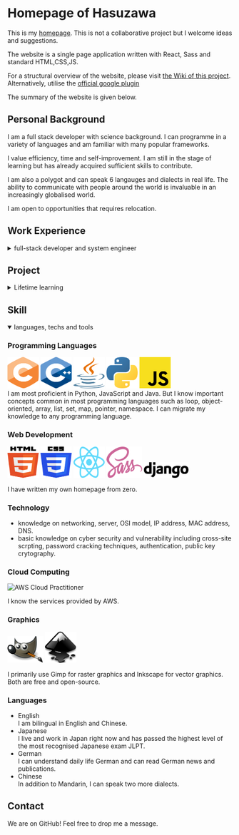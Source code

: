 # Homepage of Hasuzawa
This is my [homepage](). This is not a collaborative project but I welcome ideas and suggestions.

The website is a single page application written with React, Sass and standard HTML,CSS,JS.

For a structural overview of the website, please visit [the Wiki of this project](https://github.com/Hasuzawa/homepage/wiki/Overview).
Alternatively, utilise the [official google plugin](https://chrome.google.com/webstore/detail/react-developer-tools/fmkadmapgofadopljbjfkapdkoienihi)

The summary of the website is given below.

## Personal Background
I am a full stack developer with science background. I can programme in a variety of languages and am familiar with many popular frameworks.

I value efficiency, time and self-improvement. I am still in the stage of learning but has already
acquired sufficient skills to contribute.

I am also a polygot and can speak 6 langauges and dialects in real life. The ability to communicate with people around the world is invaluable in an increasingly globalised world.

I am open to opportunities that requires relocation.

## Work Experience
<details>
  <summary open>full-stack developer and system engineer</summary>
  Currently I am working as a full stack developer in Osaka, Japan.

  I worked on a part of intranet system that monitor subnets.
  I implemented a frontend with HTML, CSS, Javascript in the frontend as a GUI for controlling connections.
  
  In the backend, I programmed the logic using Java and SQL to fetch the relevant data for the frontend and to update the database in a HTTP request & response cycle.
</details>

## Project
<details>
   <summary open>Lifetime learning</summary>
   It is recommended to go to the page of each project for a more comprehensive summary.

   -  Website with React (this project)
   -  Django project (in the future)

</details>

## Skill
<details open>
  <summary>languages, techs and tools</summary>

  ### Programming Languages
  <img src="./public/logos/C_logo.svg" alt="C" width="70" height="70">
  <img src="./public/logos/C++_logo.svg" alt="C++" width="70" height="70">
  <img src="./public/logos/Java_logo.svg" alt="Java" width="70" height="70">
  <img src="./public/logos/Python_logo.svg" alt="Python" width="70" height="70">
  <img src="./public/logos/Javascript_logo.svg" alt="Javascript" width="70 "height="70"><br />
  I am most proficient in Python, JavaScript and Java. But I know important concepts common in most programming languages
  such as loop, object-oriented, array, list, set, map, pointer, namespace. I can migrate my knowledge to any programming language.

  ### Web Development
  <img src="./public/logos/HTML5_logo.svg" alt="HTML" width="70" height="70">
  <img src="./public/logos/CSS3_logo.svg" alt="HTML" width="70" height="70">
  
  <img src="./public/logos/React_logo.svg" alt="React" width="70" height="70">
  <img src="./public/logos/Sass_logo.svg" alt="Sass" width="80" height="70">
  <img src="./public/logos/Django_logo.svg" alt="Django" width="100">

  I have written my own homepage from zero.

  ### Technology
  -  knowledge on networking, server, OSI model, IP address, MAC address, DNS.
  -  basic knowledge on cyber security and vulnerability including cross-site scrpting, password cracking techniques, authentication, public key crytography.

  ### Cloud Computing
  <img src="./public/logos/AWS_CP_logo.svg" alt="AWS Cloud Practitioner" width="70" height="70">

  I know the services provided by AWS.

  ### Graphics
  <img src="./public/logos/Gimp_logo.svg" alt="Gimp" width="80">
  <img src="./public/logos/Inkscape_logo.svg" alt="Inkscape" width="70" height="70">

  I primarily use Gimp for raster graphics and Inkscape for vector graphics. Both are free and open-source.

  ### Languages
  -  English<br />
     I am bilingual in English and Chinese.
  -  Japanese<br />
     I live and work in Japan right now and has passed the highest level of the most recognised Japanese exam JLPT.
  -  German<br />
     I can understand daily life German and can read German news and publications.
  -  Chinese<br />
     In addition to Mandarin, I can speak two more dialects.
</details>

## Contact
We are on GitHub! Feel free to drop me a message.